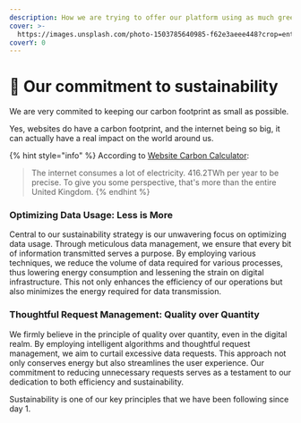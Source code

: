 ```yaml
---
description: How we are trying to offer our platform using as much green energy as possible
cover: >-
  https://images.unsplash.com/photo-1503785640985-f62e3aeee448?crop=entropy&cs=srgb&fm=jpg&ixid=M3wxOTcwMjR8MHwxfHNlYXJjaHw0fHx0cmVlc3xlbnwwfHx8fDE3MDIxMzkwNDB8MA&ixlib=rb-4.0.3&q=85
coverY: 0
---
```


# 🌳 Our commitment to sustainability

We are very commited to keeping our carbon footprint as small as possible.

Yes, websites do have a carbon footprint, and the internet being so big, it can actually have a real impact on the world around us.

{% hint style="info" %}
According to [Website Carbon Calculator](https://websitecarbon.com):

> The internet consumes a lot of electricity. 416.2TWh per year to be precise. To give you some perspective, that's more than the entire United Kingdom.
{% endhint %}

### Optimizing Data Usage: Less is More

Central to our sustainability strategy is our unwavering focus on optimizing data usage. Through meticulous data management, we ensure that every bit of information transmitted serves a purpose. By employing various techniques, we reduce the volume of data required for various processes, thus lowering energy consumption and lessening the strain on digital infrastructure. This not only enhances the efficiency of our operations but also minimizes the energy required for data transmission.

### Thoughtful Request Management: Quality over Quantity

We firmly believe in the principle of quality over quantity, even in the digital realm. By employing intelligent algorithms and thoughtful request management, we aim to curtail excessive data requests. This approach not only conserves energy but also streamlines the user experience. Our commitment to reducing unnecessary requests serves as a testament to our dedication to both efficiency and sustainability.

Sustainability is one of our key principles that we have been following since day 1.

